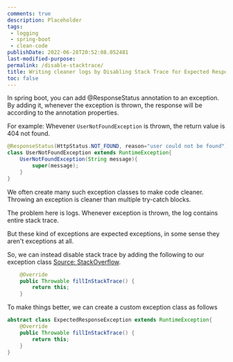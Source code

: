 ```yaml
---
comments: true
description: Placeholder 
tags:
 - logging
 - spring-boot
 - clean-code
publishDate: 2022-06-28T20:52:08.052481
last-modified-purpose:
permalink: /disable-stacktrace/
title: Writing cleaner logs by Disabling Stack Trace for Expected Response Exceptions
toc: false
---
```


In spring boot, you can add @ResponseStatus annotation to an exception. By adding it, whenever the exception is thrown, the response will be according to the annotation properties.

For example: Whevener `UserNotFoundException` is thrown, the return value is 404 not found.

```java
@ResponseStatus(HttpStatus.NOT_FOUND, reason="user could not be found")
class UserNotFoundException extends RuntimeException{
    UserNotFoundException(String message){
        super(message);
    }
}
```

We often create many such exception classes to make code cleaner. Throwing an exception is cleaner than multiple try-catch blocks.

The problem here is logs. Whenever exception is thrown, the log contains entire stack trace.

But these kind of exceptions are expected exceptions, in some sense they aren't exceptions at all.

So, we can instead disable stack trace by adding the following to our exception class [Source: StackOverflow](https://stackoverflow.com/questions/2317983/how-to-disable-stack-trace-generation-in-a-java-program). 

```java
    @Override
    public Throwable fillInStackTrace() {
        return this;
    }     
```

To make things better, we can create a custom exception class as follows

```java
abstract class ExpectedResponseException extends RuntimeException{
    @Override
    public Throwable fillInStackTrace() {
        return this;
    }   
}
```